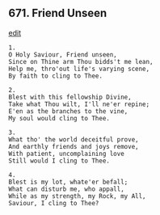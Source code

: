 
## 671.  Friend Unseen
[edit](https://docs.google.com/document/d/16OtgQ5MdqA4VFObiumsdjaZ9ZiyFiyFV/edit?mode=html)



    1.
    O Holy Saviour, Friend unseen,
    Since on Thine arm Thou bidds't me lean,
    Help me, thro'out life's varying scene,
    By faith to cling to Thee.

    2.
    Blest with this fellowship Divine,
    Take what Thou wilt, I'll ne'er repine;
    E'en as the branches to the vine,
    My soul would cling to Thee.

    3.
    What tho' the world deceitful prove,
    And earthly friends and joys remove,
    With patient, uncomplaining love
    Still would I cling to Thee.

    4.
    Blest is my lot, whate'er befall;
    What can disturb me, who appall,
    While as my strength, my Rock, my All,
    Saviour, I cling to Thee?
